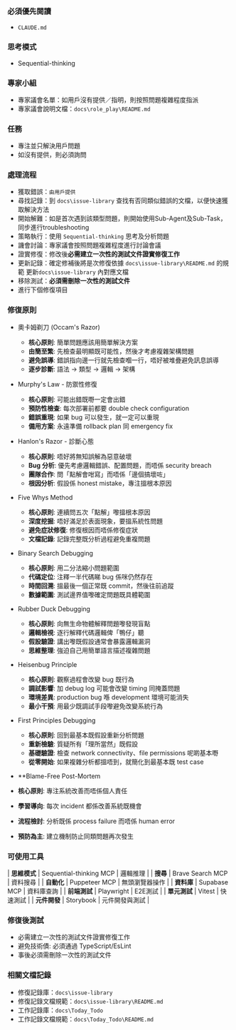 ### 必須優先閱讀
- `CLAUDE.md`

### 思考模式
- Sequential-thinking

### 專家小組
- 專家議會名單：如用戶沒有提供／指明，則按照問題複雜程度指派
- 專家議會說明文檔：`docs\role_play\README.md`

### 任務
- 專注並只解決用戶問題
- 如沒有提供，則必須詢問

### 處理流程
- 獲取錯誤：`由用戶提供`
- 尋找記錄：到 `docs\issue-library` 查找有否同類似錯誤的文檔，以便快速獲取解決方法
- 開始解難：如是首次遇到該類型問題，則開始使用Sub-Agent及Sub-Task，同步進行troubleshooting
- 策略執行：使用 `Sequential-thinking` 思考及分析問題
- 譏會討論：專家議會按照問題複雜程度進行討論會議
- 證實修復：修改後**必需建立一次性的測試文件證實修復工作**
- 更新記錄：確定修補後將是次修復依據 `docs\issue-library\README.md` 的規範 更新`docs\issue-library` 內對應文檔
- 移除測試：**必須需刪除一次性的測試文件**
- 進行下個修復項目

### 修復原則

- 奧卡姆剃刀 (Occam's Razor)
  - **核心原則**: 簡單問題應該用簡單解決方案
  - **由簡至繁**: 先檢查最明顯既可能性，然後才考慮複雜架構問題
  - **避免誤導**: 錯誤指向邊一行就先檢查嗰一行，唔好被堆疊避免訊息誤導
  - **逐步診斷**: 語法 → 類型 → 邏輯 → 架構

- Murphy's Law - 防禦性修復
  - **核心原則**: 可能出錯既嘢一定會出錯
  - **預防性檢查**: 每次部署前都要 double check configuration
  - **錯誤重現**: 如果 bug 可以發生，就一定可以重現
  - **備用方案**: 永遠準備 rollback plan 同 emergency fix

- Hanlon's Razor - 診斷心態
  - **核心原則**: 唔好將無知誤解為惡意破壞
  - **Bug 分析**: 優先考慮邏輯錯誤、配置問題，而唔係 security breach
  - **團隊合作**: 問「點解會咁寫」而唔係「邊個搞壞咗」
  - **根因分析**: 假設係 honest mistake，專注搵根本原因

- Five Whys Method
  - **核心原則**: 連續問五次「點解」嚟搵根本原因
  - **深度挖掘**: 唔好滿足於表面現象，要搵系統性問題
  - **避免症狀修復**: 修復根因而唔係修復症狀
  - **文檔記錄**: 記錄完整既分析過程避免重複問題

- Binary Search Debugging
  - **核心原則**: 用二分法縮小問題範圍
  - **代碼定位**: 注釋一半代碼睇 bug 係咪仍然存在
  - **時間回溯**: 搵最後一個正常既 commit，然後往前追蹤
  - **數據範圍**: 測試邊界值嚟確定問題既具體範圍

- Rubber Duck Debugging
  - **核心原則**: 向無生命物體解釋問題嚟發現盲點
  - **邏輯檢視**: 逐行解釋代碼邏輯俾「鴨仔」聽
  - **假設驗證**: 講出嚟既假設通常會暴露邏輯漏洞
  - **思維整理**: 強迫自己用簡單語言描述複雜問題

- Heisenbug Principle
  - **核心原則**: 觀察過程會改變 bug 既行為
  - **調試影響**: 加 debug log 可能會改變 timing 同掩蓋問題
  - **環境差異**: production bug 喺 development 環境可能消失
  - **最小干預**: 用最少既調試手段嚟避免改變系統行為

- First Principles Debugging
  - **核心原則**: 回到最基本既假設重新分析問題
  - **重新檢驗**: 質疑所有「理所當然」既假設
  - **基礎驗證**: 檢查 network connectivity、file permissions 呢啲基本嘢
  - **從零開始**: 如果複雜分析都搵唔到，就簡化到最基本既 test case

 - **Blame-Free Post-Mortem
  - **核心原則**: 專注系統改善而唔係個人責任
  - **學習導向**: 每次 incident 都係改善系統既機會
  - **流程檢討**: 分析既係 process failure 而唔係 human error
  - **預防為主**: 建立機制防止同類問題再次發生

### 可使用工具
| **思維模式** | Sequential-thinking MCP | 邏輯推理 |
| **搜尋** | Brave Search MCP | 資料搜尋 |
| **自動化** | Puppeteer MCP | 無頭瀏覽器操作 |
| **資料庫** | Supabase MCP | 資料庫查詢 |
| **前端測試** | Playwright | E2E測試 |
| **單元測試** | Vitest | 快速測試 |
| **元件開發** | Storybook | 元件開發與測試 |

### 修復後測試
- 必需建立一次性的測試文件證實修復工作
- 避免技術債: 必須通過 TypeScript/EsLint
- 事後必須需刪除一次性的測試文件

### 相關文檔記錄
- 修復記錄庫：`docs\issue-library`
- 修復記錄文檔規範：`docs\issue-library\README.md`
- 工作記錄庫：`docs\Today_Todo`
- 工作記錄文檔規範：`docs\Today_Todo\README.md`
